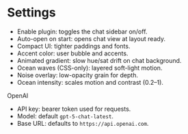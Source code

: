 # Settings

- Enable plugin: toggles the chat sidebar on/off.
- Auto-open on start: opens chat view at layout ready.
- Compact UI: tighter paddings and fonts.
- Accent color: user bubble and accents.
- Animated gradient: slow hue/sat drift on chat background.
- Ocean waves (CSS-only): layered soft-light motion.
- Noise overlay: low-opacity grain for depth.
- Ocean intensity: scales motion and contrast (0.2–1).

OpenAI
- API key: bearer token used for requests.
- Model: default `gpt-5-chat-latest`.
- Base URL: defaults to `https://api.openai.com`.
